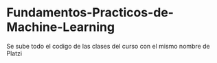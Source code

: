 # Fundamentos-Practicos-de-Machine-Learning
Se sube todo el codigo de las clases del curso con el mismo nombre de Platzi
